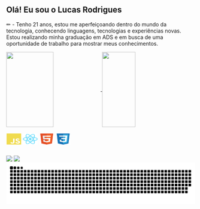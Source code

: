 ## Olá! Eu sou o Lucas Rodrigues 

✏ - Tenho 21 anos, estou me aperfeiçoando dentro do mundo da tecnologia, conhecendo linguagens, tecnologias e experiências novas. Estou realizando minha graduação em ADS e em busca de uma oportunidade de trabalho para mostrar meus conhecimentos.

<a href="https://github.com/anuraghazra/github-readme-stats">
  <img height=200 width="50%" align="center" src="https://github-readme-stats.vercel.app/api?username=lucas-r-f&hide=contribs&show_icons=true&theme=gotham&bg_color=00000000&count_private=true" />
</a>
<a href="https://github.com/anuraghazra/convoychat">
  <img height=200 width="42%" align="center" src="https://github-readme-stats.vercel.app/api/top-langs?username=lucas-r-f&theme=gotham&bg_color=00000000&count_private=true&layout=compact&langs_count=8&card_width=320" />
</a>
<div style="display: inline_block"><br>
  <img align="center" alt="Rafa-Js" height="30" width="40" src="https://raw.githubusercontent.com/devicons/devicon/master/icons/javascript/javascript-plain.svg">
  <img align="center" alt="Rafa-React" height="30" width="40" src="https://raw.githubusercontent.com/devicons/devicon/master/icons/react/react-original.svg">
  <img align="center" alt="Rafa-HTML" height="30" width="40" src="https://raw.githubusercontent.com/devicons/devicon/master/icons/html5/html5-original.svg">
  <img align="center" alt="Rafa-CSS" height="30" width="40" src="https://raw.githubusercontent.com/devicons/devicon/master/icons/css3/css3-original.svg">
</div>

##

<div> 
  <a href = "mailto:lucasrodriguesdefreitas2002@hotmail.com"><img src="https://img.shields.io/badge/-Gmail-%23333?style=for-the-badge&logo=gmail&logoColor=white" target="_blank"></a>
  <a href="https://www.linkedin.com/in/lucas-rodrigues-de-freitas-350569245/" target="_blank"><img src="https://img.shields.io/badge/-LinkedIn-%230077B5?style=for-the-badge&logo=linkedin&logoColor=white" target="_blank"></a> 
</div>

<picture>
  <source media="(prefers-color-scheme: dark)" srcset="https://raw.githubusercontent.com/lucas-r-f/lucas-r-f/output/github-contribution-grid-snake-dark.svg">
  <source media="(prefers-color-scheme: light)" srcset="https://raw.githubusercontent.com/lucas-r-f/lucas-r-f/output/github-contribution-grid-snake.svg">
  <img alt="github contribution grid snake animation" src="https://raw.githubusercontent.com/lucas-r-f/lucas-r-f/output/github-contribution-grid-snake.svg">
</picture>
